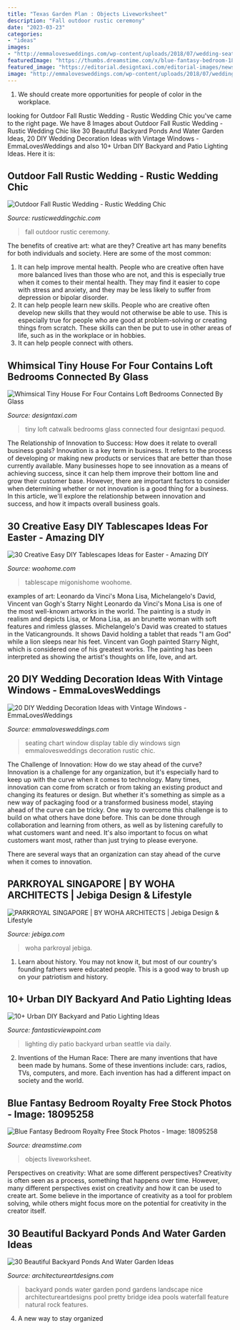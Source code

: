 ```yaml
---
title: "Texas Garden Plan : Objects Liveworksheet"
description: "Fall outdoor rustic ceremony"
date: "2023-03-23"
categories:
- "ideas"
images:
- "http://emmalovesweddings.com/wp-content/uploads/2018/07/wedding-seating-chart-display-on-vintage-window.jpg"
featuredImage: "https://thumbs.dreamstime.com/x/blue-fantasy-bedroom-18095258.jpg"
featured_image: "https://editorial.designtaxi.com/editorial-images/news-pequod310715/5-Pequod-tiny-house.jpg"
image: "http://emmalovesweddings.com/wp-content/uploads/2018/07/wedding-seating-chart-display-on-vintage-window.jpg"
---
```



1. We should create more opportunities for people of color in the workplace.

	

		
looking for Outdoor Fall Rustic Wedding - Rustic Wedding Chic you've came to the right page. We have 8 Images about Outdoor Fall Rustic Wedding - Rustic Wedding Chic like 30 Beautiful Backyard Ponds And Water Garden Ideas, 20 DIY Wedding Decoration Ideas with Vintage Windows - EmmaLovesWeddings and also 10+ Urban DIY Backyard and Patio Lighting Ideas. Here it is:
		
    
## Outdoor Fall Rustic Wedding - Rustic Wedding Chic

<img loading=lazy src="http://rusticweddingchic.com/wp-content/uploads/2014/12/alentzphoto-159-590x885.jpg" onerror="this.onerror=null;this.src='https://tse1.mm.bing.net/th?id=OIP.pOxRQMJFG7qWFcAZjCQaDAHaLH&amp;pid=15.1';" alt="Outdoor Fall Rustic Wedding - Rustic Wedding Chic">

_Source: rusticweddingchic.com_

>fall outdoor rustic ceremony. 

	

The benefits of creative art: what are they?
Creative art has many benefits for both individuals and society. Here are some of the most common: 
1) It can help improve mental health. People who are creative often have more balanced lives than those who are not, and this is especially true when it comes to their mental health. They may find it easier to cope with stress and anxiety, and they may be less likely to suffer from depression or bipolar disorder.
2) It can help people learn new skills. People who are creative often develop new skills that they would not otherwise be able to use. This is especially true for people who are good at problem-solving or creating things from scratch. These skills can then be put to use in other areas of life, such as in the workplace or in hobbies.
3) It can help people connect with others.

    
## Whimsical Tiny House For Four Contains Loft Bedrooms Connected By Glass

<img loading=lazy src="https://editorial.designtaxi.com/editorial-images/news-pequod310715/5-Pequod-tiny-house.jpg" onerror="this.onerror=null;this.src='https://tse4.mm.bing.net/th?id=OIP.GFEx-7DDAFw99uXAyCUtGwHaLG&amp;pid=15.1';" alt="Whimsical Tiny House For Four Contains Loft Bedrooms Connected By Glass">

_Source: designtaxi.com_

>tiny loft catwalk bedrooms glass connected four designtaxi pequod. 

	

The Relationship of Innovation to Success: How does it relate to overall business goals?
Innovation is a key term in business. It refers to the process of developing or making new products or services that are better than those currently available. Many businesses hope to see innovation as a means of achieving success, since it can help them improve their bottom line and grow their customer base. However, there are important factors to consider when determining whether or not innovation is a good thing for a business. In this article, we'll explore the relationship between innovation and success, and how it impacts overall business goals.

    
## 30 Creative Easy DIY Tablescapes Ideas For Easter - Amazing DIY

<img loading=lazy src="https://www.woohome.com/wp-content/uploads/2014/04/diy-easter-Tablescapes-4.jpg" onerror="this.onerror=null;this.src='https://tse2.mm.bing.net/th?id=OIP.5ipwIpC2gcWLkwMoIzL4hAHaLG&amp;pid=15.1';" alt="30 Creative Easy DIY Tablescapes Ideas for Easter - Amazing DIY">

_Source: woohome.com_

>tablescape migonishome woohome. 

	

examples of art: Leonardo da Vinci's Mona Lisa, Michelangelo's David, Vincent van Gogh's Starry Night
Leonardo da Vinci's Mona Lisa is one of the most well-known artworks in the world. The painting is a study in realism and depicts Lisa, or Mona Lisa, as an brunette woman with soft features and rimless glasses. Michelangelo's David was created to statues in the Vaticangrounds. It shows David holding a tablet that reads "I am God" while a lion sleeps near his feet. Vincent van Gogh painted Starry Night, which is considered one of his greatest works. The painting has been interpreted as showing the artist's thoughts on life, love, and art.

    
## 20 DIY Wedding Decoration Ideas With Vintage Windows - EmmaLovesWeddings

<img loading=lazy src="http://emmalovesweddings.com/wp-content/uploads/2018/07/wedding-seating-chart-display-on-vintage-window.jpg" onerror="this.onerror=null;this.src='https://tse3.mm.bing.net/th?id=OIP.NKqo_hDdmGXz_3m4v1YrzwHaLK&amp;pid=15.1';" alt="20 DIY Wedding Decoration Ideas with Vintage Windows - EmmaLovesWeddings">

_Source: emmalovesweddings.com_

>seating chart window display table diy windows sign emmalovesweddings decoration rustic chic. 

	

The Challenge of Innovation: How do we stay ahead of the curve?
Innovation is a challenge for any organization, but it's especially hard to keep up with the curve when it comes to technology. Many times, innovation can come from scratch or from taking an existing product and changing its features or design. But whether it's something as simple as a new way of packaging food or a transformed business model, staying ahead of the curve can be tricky.
One way to overcome this challenge is to build on what others have done before. This can be done through collaboration and learning from others, as well as by listening carefully to what customers want and need. It's also important to focus on what customers want most, rather than just trying to please everyone.

There are several ways that an organization can stay ahead of the curve when it comes to innovation.

    
## PARKROYAL SINGAPORE | BY WOHA ARCHITECTS | Jebiga Design &amp; Lifestyle

<img loading=lazy src="https://www.jebiga.com/wp-content/uploads/2013/06/Parkroyal_Singapore_Woha_18.jpg" onerror="this.onerror=null;this.src='https://tse1.mm.bing.net/th?id=OIP.UkzsASQlCIUjfjr9EU9wYAHaNB&amp;pid=15.1';" alt="PARKROYAL SINGAPORE | BY WOHA ARCHITECTS | Jebiga Design &amp; Lifestyle">

_Source: jebiga.com_

>woha parkroyal jebiga. 

	

1) Learn about history. You may not know it, but most of our country's founding fathers were educated people. This is a good way to brush up on your patriotism and history. 

    
## 10+ Urban DIY Backyard And Patio Lighting Ideas

<img loading=lazy src="http://www.fantasticviewpoint.com/wp-content/uploads/2016/09/2835929776_e5c101de2d_b-634x948.jpg" onerror="this.onerror=null;this.src='https://tse2.mm.bing.net/th?id=OIP.iO0OUGeqeS2NBXdoobwE4gHaLE&amp;pid=15.1';" alt="10+ Urban DIY Backyard and Patio Lighting Ideas">

_Source: fantasticviewpoint.com_

>lighting diy patio backyard urban seattle via daily. 

	

2. Inventions of the Human Race:
There are many inventions that have been made by humans. Some of these inventions include: cars, radios, TVs, computers, and more. Each invention has had a different impact on society and the world.

    
## Blue Fantasy Bedroom Royalty Free Stock Photos - Image: 18095258

<img loading=lazy src="https://thumbs.dreamstime.com/x/blue-fantasy-bedroom-18095258.jpg" onerror="this.onerror=null;this.src='https://tse4.mm.bing.net/th?id=OIP.WiyGKA_uaEAYFYfxJPF1ZAAAAA&amp;pid=15.1';" alt="Blue Fantasy Bedroom Royalty Free Stock Photos - Image: 18095258">

_Source: dreamstime.com_

>objects liveworksheet. 

	

Perspectives on creativity: What are some different perspectives?
Creativity is often seen as a process, something that happens over time. However, many different perspectives exist on creativity and how it can be used to create art. Some believe in the importance of creativity as a tool for problem solving, while others might focus more on the potential for creativity in the creator itself.

    
## 30 Beautiful Backyard Ponds And Water Garden Ideas

<img loading=lazy src="http://www.architectureartdesigns.com/wp-content/uploads/2013/04/Backyard-ArchitectureArtDesigns-1.jpg" onerror="this.onerror=null;this.src='https://tse1.mm.bing.net/th?id=OIP.dukAePzm0-a-W5Tn6EqUiQHaJ4&amp;pid=15.1';" alt="30 Beautiful Backyard Ponds And Water Garden Ideas">

_Source: architectureartdesigns.com_

>backyard ponds water garden pond gardens landscape nice architectureartdesigns pool pretty bridge idea pools waterfall feature natural rock features. 

	

4. A new way to stay organized

